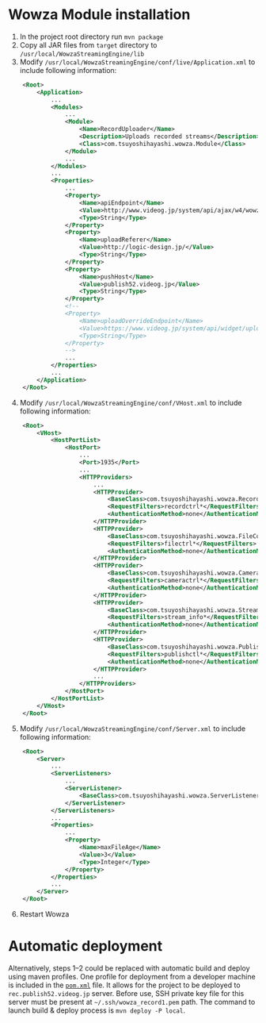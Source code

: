 # Wowza Module installation

1. In the project root directory run ```mvn package```
2. Copy all JAR files from ```target``` directory to ```/usr/local/WowzaStreamingEngine/lib```
3. Modify ```/usr/local/WowzaStreamingEngine/conf/live/Application.xml``` to include following information:

```xml
    <Root>
        <Application>
            ...
            <Modules>
                ...
                <Module>
                    <Name>RecordUploader</Name>
                    <Description>Uploads recorded streams</Description>
                    <Class>com.tsuyoshihayashi.wowza.Module</Class>
                </Module>
                ...
            </Modules>
            ...
            <Properties>
                ...
                <Property>
                    <Name>apiEndpoint</Name>
                    <Value>http://www.videog.jp/system/api/ajax/w4/wowza_api_sample.php</Value>
                    <Type>String</Type>
                </Property>
                <Property>
                    <Name>uploadReferer</Name>
                    <Value>http://logic-design.jp/</Value>
                    <Type>String</Type>
                </Property>
                <Property>
                    <Name>pushHost</Name>
                    <Value>publish52.videog.jp</Value>
                    <Type>String</Type>
                </Property>
                <!--
                <Property>
                    <Name>uploadOverrideEndpoint</Name>
                    <Value>https://www.videog.jp/system/api/widget/upload_api_test.php</Value>
                    <Type>String</Type>
                </Property>
                -->
                ...
            </Properties>
            ...        
        </Application>
    </Root>
```

4. Modify ```/usr/local/WowzaStreamingEngine/conf/VHost.xml``` to include following information:

```xml
    <Root>
        <VHost>
            <HostPortList>
                <HostPort>
                    ...
                    <Port>1935</Port>
                    ...
                    <HTTPProviders>
                        ...
                        <HTTPProvider>
                            <BaseClass>com.tsuyoshihayashi.wowza.RecorderControl</BaseClass>
                            <RequestFilters>recordctrl*</RequestFilters>
                            <AuthenticationMethod>none</AuthenticationMethod>
                        </HTTPProvider>
                        <HTTPProvider>
                            <BaseClass>com.tsuyoshihayashi.wowza.FileControl</BaseClass>
                            <RequestFilters>filectrl*</RequestFilters>
                            <AuthenticationMethod>none</AuthenticationMethod>
                        </HTTPProvider>
                        <HTTPProvider>
                            <BaseClass>com.tsuyoshihayashi.wowza.CameraControl</BaseClass>
                            <RequestFilters>cameractrl*</RequestFilters>
                            <AuthenticationMethod>none</AuthenticationMethod>
                        </HTTPProvider>
                        <HTTPProvider>
                            <BaseClass>com.tsuyoshihayashi.wowza.StreamInfoControl</BaseClass>
                            <RequestFilters>stream_info*</RequestFilters>
                            <AuthenticationMethod>none</AuthenticationMethod>
                        </HTTPProvider>
                        <HTTPProvider>
                            <BaseClass>com.tsuyoshihayashi.wowza.PublishControl</BaseClass>
                            <RequestFilters>publishctl*</RequestFilters>
                            <AuthenticationMethod>none</AuthenticationMethod>                           
                        </HTTPProvider>
                        ...
                    </HTTPProviders>
                </HostPort>
            </HostPortList>
        </VHost>
    </Root>
```

5. Modify `/usr/local/WowzaStreamingEngine/conf/Server.xml` to include following information:

```xml
    <Root>
        <Server>
            ...
            <ServerListeners>
                ...
                <ServerListener>
                    <BaseClass>com.tsuyoshihayashi.wowza.ServerListener</BaseClass>
                </ServerListener>
            </ServerListeners>
            ...
            <Properties>
                ...
                <Property>
                    <Name>maxFileAge</Name>
                    <Value>3</Value>
                    <Type>Integer</Type>
                </Property>
            </Properties>
            ...
        </Server>
    </Root>
```

6. Restart Wowza

# Automatic deployment

Alternatively, steps 1–2 could be replaced with automatic build and deploy using maven profiles. One profile for deployment from a developer machine is included in the [`pom.xml`](https://github.com/TsuyoshiHayashi/wowza/blob/master/pom.xml) file. It allows for the project to be deployed to `rec.publish52.videog.jp` server. Before use, SSH private key file for this server must be present at `~/.ssh/wowza_record1.pem` path. The command to launch build & deploy process is `mvn deploy -P local`.